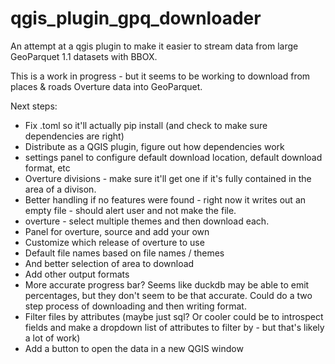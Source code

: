 # qgis_plugin_gpq_downloader

An attempt at a qgis plugin to make it easier to stream data from large GeoParquet 1.1 datasets with BBOX.

This is a work in progress - but it seems to be working to download from places & roads Overture data into GeoParquet.

Next steps:

 * Fix .toml so it'll actually pip install (and check to make sure dependencies are right)
* Distribute as a QGIS plugin, figure out how dependencies work
 * settings panel to configure default download location, default download format, etc
 * Overture divisions - make sure it'll get one if it's fully contained in the area of a divison.
 * Better handling if no features were found - right now it writes out an empty file - should alert user and not make the file.
 * overture - select multiple themes and then download each.
 * Panel for overture, source and add your own
 * Customize which release of overture to use
 * Default file names based on file names / themes
 * And better selection of area to download
 * Add other output formats
 * More accurate progress bar? Seems like duckdb may be able to emit percentages, but they don't seem to be that accurate. Could do a two step process of downloading and then writing format.
 * Filter files by attributes (maybe just sql? Or cooler could be to introspect fields and make a dropdown list of attributes to filter by - but that's likely a lot of work)
 * Add a button to open the data in a new QGIS window
